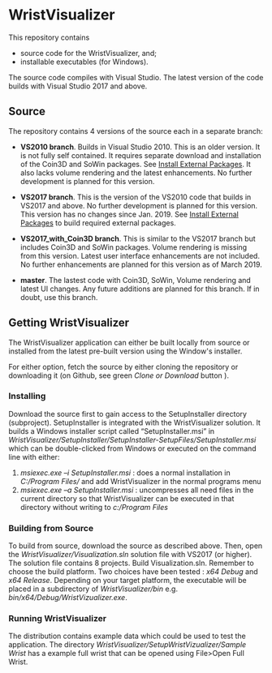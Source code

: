 # WristVisualizer

This repository contains 
- source code for the WristVisualizer, and;
- installable executables (for Windows). 

The source code  compiles with Visual Studio.  The latest version of
the code builds with Visual Studio 2017 and above.  

## Source 
The repository contains 4 versions of the source each in a separate branch:

- **VS2010 branch**.  Builds in Visual Studio 2010.  This is an older
 version. It is not fully self contained.  It requires separate
 download and installation of the Coin3D and SoWin packages. See
 [Install External Packages](./InstallExternalPackages.md). It also
 lacks volume rendering and the latest enhancements.  No further
 development is planned for this version.

- **VS2017 branch**. This is the version of the VS2010 code that
 builds in VS2017 and above.  No further development is planned for
 this version. This version has no changes since Jan. 2019. See
 [Install External Packages](./InstallExternalPackages.md) to build required external
 packages.


- **VS2017_with_Coin3D branch**. This is similar to the VS2017 branch
  but includes Coin3D and SoWin packages. Volume rendering is missing from
  this version. Latest user interface enhancements are not included.  No
  further enhancements are planned for this version as of March 2019.

- **master**.  The lastest code with Coin3D, SoWin, Volume rendering
  and latest UI changes. Any future additions are planned for this
  branch. If in doubt, use this branch.

## Getting WristVisualizer

The WristVisualizer application can either be built locally from
source or installed from the latest pre-built version using the
Window's installer.

For either option, fetch the source by either cloning the repository or downloading it (on Github, see green *Clone or Download* button ). 

### Installing 

Download the source first to gain access to the SetupInstaller directory (subproject). SetupInstaller is integrated with the WristVisualizer solution.  It builds a Windows  installer script called “SetupInstaller.msi” in *WristVisualizer/SetupInstaller/SetupInstaller-SetupFiles/SetupInstaller.msi* which can be double-clicked from Windows or executed on the command line with either:
1.  *msiexec.exe –i SetupInstaller.msi* : does a normal installation in *C:/Program Files/* and add WristVisualizer in the normal programs menu
2.  *msiexec.exe –a SetupInstaller.msi* : uncompresses all need files in the current directory so that WristVisualizer can be executed in that directory without writing to *c:/Program Files* 

### Building from Source

To build from source, download the source as described above. Then,
open the *WristVisualizer/Visualization.sln* solution file with VS2017
(or higher). The solution file contains 8 projects. Build 
Visualization.sln.  Remember to choose the build platform. Two choices
have been tested : *x64 Debug* and *x64 Release*.  Depending on your
target platform, the executable will be placed in a subdirectory of
*WristVisualizer/bin* e.g. *bin/x64/Debug/WristVizualizer.exe*.


### Running WristVisualizer

The distribution contains example data which could be used to test the
application.  The directory
*WristVisualizer/SetupWristVizualizer/Sample Wrist* has a example full
wrist that can be opened using File>Open Full Wrist.

